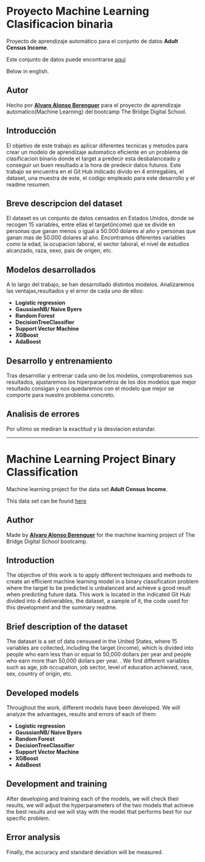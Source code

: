# Proyecto Machine Learning Clasificacion binaria 

Proyecto  de aprendizaje automático para el conjunto de datos **Adult Census Income**.

Este conjunto de datos puede encontrarse [aquí](https://www.kaggle.com/datasets/uciml/adult-census-income/data "aquí")

Below in english.

## Autor 

Hecho por [__Alvaro Alonso Berenguer__](https://github.com/alvaroalonso91/Machine_Learning_Project_Alvaro_Alonso) para el proyecto de aprendizaje automatico(Machine Learning) del bootcamp The Bridge Digital School.


## Introducción

El objetivo de este trabajo es aplicar diferentes tecnicas y metodos para crear un modelo de aprendizaje automatico eficiente en un problema de clasificacion binario donde el target a predecir esta desbalanceado y conseguir un buen resultado a la hora de predecir datos futuros. Este trabajo se encuentra en el Git Hub indicado divido en 4 entregables, el dataset, una muestra de este, el codigo empleado para este desarrollo y el readme resumen.


## Breve descripcion del dataset 

El dataset es un conjunto de datos censados en Estados Unidos, donde se recogen 15 variables, entre ellas el target(income) que se divide en personas que ganan menos o igual a 50.000 dolares al año y personas que ganan mas de 50.000 dolares al año.
Encontramos diferentes variables como la edad, la ocupacion laboral, el sector laboral, el nivel de estudios alcanzado, raza, sexo, pais de origen, etc.



## Modelos desarrollados

A lo largo del trabajo, se han desarrollado distintos modelos. Analizaremos las ventajas,resultados y el error de cada uno de ellos:

  - **Logistic regression**  
  - **GaussianNB/ Naive Byers**
  - **Random Forest**
  - **DecisionTreeClassifier**
  - **Support Vector Machine**
  - **XGBoost**
  - **AdaBoost**

## Desarrollo y entrenamiento

Tras desarrollar y entrenar cada uno de los modelos, comprobaremos sus resultados, ajustaremos los hiperparametros de los dos modelos que mejor resultado consigan y nos quedaremos con el modelo que mejor se comporte para nuestro problema concreto.

## Analisis de errores

Por ultimo se mediran la exactitud y la desviacion estandar.

------------------------------------------------------------------------------------------------------------------------------------

# Machine Learning Project Binary Classification

Machine learning project for the data set **Adult Census Income**.

This data set can be found [here](https://www.kaggle.com/datasets/uciml/adult-census-income/data "here")


## Author

Made by [__Alvaro Alonso Berenguer__](https://github.com/alvaroalonso91/Machine_Learning_Project_Alvaro_Alonso) for the machine learning project of The Bridge Digital School bootcamp.



## Introduction

The objective of this work is to apply different techniques and methods to create an efficient machine learning model in a binary classification problem where the target to be predicted is unbalanced and achieve a good result when predicting future data. This work is located in the indicated Git Hub divided into 4 deliverables, the dataset, a sample of it, the code used for this development and the summary readme.


## Brief description of the dataset

The dataset is a set of data censused in the United States, where 15 variables are collected, including the target (income), which is divided into people who earn less than or equal to 50,000 dollars per year and people who earn more than 50,000 dollars per year. .
We find different variables such as age, job occupation, job sector, level of education achieved, race, sex, country of origin, etc.



## Developed models

Throughout the work, different models have been developed. We will analyze the advantages, results and errors of each of them:

  - **Logistic regression**  
  - **GaussianNB/ Naive Byers**
  - **Random Forest**
  - **DecisionTreeClassifier**
  - **Support Vector Machine**
  - **XGBoost**
  - **AdaBoost**

## Development and training

After developing and training each of the models, we will check their results, we will adjust the hyperparameters of the two models that achieve the best results and we will stay with the model that performs best for our specific problem.

## Error analysis

Finally, the accuracy and standard deviation will be measured.
